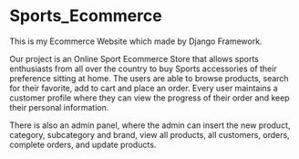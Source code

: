 # Sports_Ecommerce
This is my Ecommerce  Website which made by Django Framework. 

Our project is an Online Sport Ecommerce Store that allows sports enthusiasts from all over the
country to buy Sports accessories of their preference sitting at home. The users are able to
browse products, search for their favorite, add to cart and place an order. Every user maintains a
customer profile where they can view the progress of their order and keep their personal
information.

There is also an admin panel, where the admin can insert the new product, category, subcategory
and brand, view all products, all customers, orders, complete orders, and update products.

